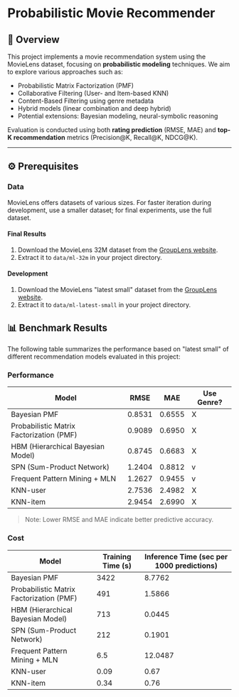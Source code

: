 # Probabilistic Movie Recommender

## 📘 Overview

This project implements a movie recommendation system using the MovieLens dataset, focusing on **probabilistic modeling** techniques. We aim to explore various approaches such as:

- Probabilistic Matrix Factorization (PMF)
- Collaborative Filtering (User- and Item-based KNN)
- Content-Based Filtering using genre metadata
- Hybrid models (linear combination and deep hybrid)
- Potential extensions: Bayesian modeling, neural-symbolic reasoning

Evaluation is conducted using both **rating prediction** (RMSE, MAE) and **top-K recommendation** metrics (Precision@K, Recall@K, NDCG@K).

---

## ⚙️ Prerequisites

### Data

MovieLens offers datasets of various sizes. For faster iteration during development, use a smaller dataset; for final experiments, use the full dataset.

#### Final Results

1. Download the MovieLens 32M dataset from the [GroupLens website](https://grouplens.org/datasets/movielens/).
2. Extract it to `data/ml-32m` in your project directory.

#### Development

1. Download the MovieLens "latest small" dataset from the [GroupLens website](https://grouplens.org/datasets/movielens/).
2. Extract it to `data/ml-latest-small` in your project directory.

## 📊 Benchmark Results

The following table summarizes the performance based on "latest small" of different recommendation models evaluated in this project:

### Performance

| Model                                     | RMSE   | MAE    | Use Genre?  |
|-------------------------------------------|--------|--------|-------------|
| Bayesian PMF                              | 0.8531 | 0.6555 | X           |
| Probabilistic Matrix Factorization (PMF)  | 0.9089 | 0.6950 | X           |
| HBM (Hierarchical Bayesian Model)         | 0.8745 | 0.6683 | X           |
| SPN (Sum-Product Network)                 | 1.2404 | 0.8812 | v           |
| Frequent Pattern Mining + MLN             | 1.2627 | 0.9455 | v           |
| KNN-user                                 | 2.7536 | 2.4982 | X           |
| KNN-item                                 | 2.9454 | 2.6990 | X           |

> Note: Lower RMSE and MAE indicate better predictive accuracy.

### Cost

| Model                                     | Training Time (s)| Inference Time (sec per 1000 predictions)|
|-------------------------------------------|------------------|-------------------------|
| Bayesian PMF                              | 3422             | 8.7762                  |
| Probabilistic Matrix Factorization (PMF)  | 491              | 1.5866                  |
| HBM (Hierarchical Bayesian Model)         | 713              | 0.0445                  |
| SPN (Sum-Product Network)                 | 212              | 0.1901                  |
| Frequent Pattern Mining + MLN             | 6.5              | 12.0487                 |
| KNN-user                                 | 0.09             | 0.67                     |
| KNN-item                                 | 0.34             | 0.76                     |
